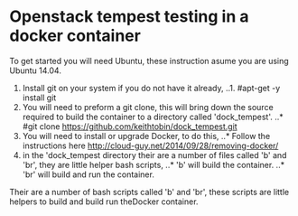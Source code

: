  Openstack tempest testing in a docker container
===================================================


To get started you will need Ubuntu, these instruction asume you are using Ubuntu 14.04.

1. Install git on your system if you do not have it already, 
..1. #apt-get -y install git
2. You will need to preform a git clone, this will bring down the source required to build the container to a directory called 'dock_tempest'.
..* #git clone https://github.com/keithtobin/dock_tempest.git
3. You will need to install or upgrade Docker, to do this,
..* Follow the instructions here http://cloud-guy.net/2014/09/28/removing-docker/
3. in the 'dock_tempest directory their are a number of files called 'b' and 'br', they are little helper bash scripts,
..* 'b' will build the container.
..* 'br' will build and run the container.

Their are a number of bash scripts called 'b' and 'br', these scripts are little helpers to build and build run theDocker container.

